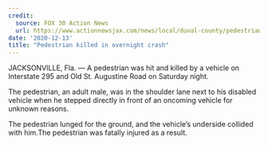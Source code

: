 ```yaml
---
credit:
  source: FOX 30 Action News
  url: https://www.actionnewsjax.com/news/local/duval-county/pedestrian-killed-overnight-crash/QSTHMGMTZVEAPGMAIHMIVJXPLU/
date: '2020-12-13'
title: "Pedestrian killed in overnight crash"
---
```

JACKSONVILLE, Fla. — A pedestrian was hit and killed by a vehicle on Interstate 295 and Old St. Augustine Road on Saturday night.

The pedestrian, an adult male, was in the shoulder lane next to his disabled vehicle when he stepped directly in front of an oncoming vehicle for unknown reasons.

The pedestrian lunged for the ground, and the vehicle’s underside collided with him.The pedestrian was fatally injured as a result.
